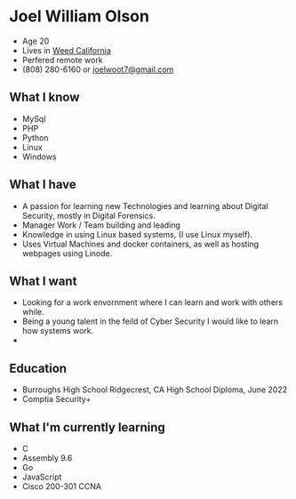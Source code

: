 # Joel William Olson
- Age 20
- Lives in [Weed California](https://en.wikipedia.org/wiki/Weed,_California)
- Perfered remote work  
- (808) 280-6160 or joelwoot7@gmail.com

## What I know
- MySql
- PHP
- Python 
- Linux
- Windows

## What I have
- A passion for learning new Technologies and learning about Digital Security, mostly in Digital Forensics. 
- Manager Work / Team building and leading
- Knowledge in using Linux based systems, (I use Linux myself).
- Uses Virtual Machines and docker containers, as well as hosting webpages using Linode.

## What I want
- Looking for a work envornment where I can learn and work with others while.
- Being a young talent in the feild of Cyber Security I would like to learn how systems work.
- 

## Education
- Burroughs High School Ridgecrest, CA High School Diploma, June 2022
- Comptia Security+

## What I'm currently learning
- C
- Assembly 9.6
- Go
- JavaScript
- Cisco 200-301 CCNA 

